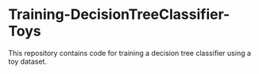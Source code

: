 # Training-DecisionTreeClassifier-Toys
This repository contains code for training a decision tree classifier using a toy dataset. 
